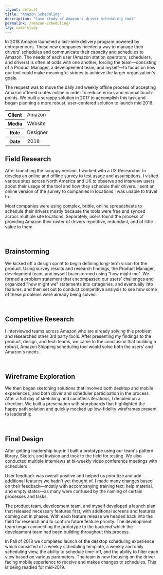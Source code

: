 ```yaml
---
layout: default
title: "Amazon Scheduling"
description: "Case study of Amazon's driver scheduling tool"
permalink: /amazon-scheduling/
tag: case-study
---
```


<section class="grid grid-item-12/12">
	<div class="grid-item-12/12 grid-item-7/12@md">
		<p>In 2018 Amazon launched a last-mile delivery program powered by entrepreneurs. These new companies needed a way to manage their drivers' schedules and communicate their capacity and schedules to Amazon. The needs of each user (Amazon station operators, schedulers, and drivers) is often at odds with one another, forcing the team&mdash;consisting of a Product Manager, a developement team, and myself&mdash;to focus on how our tool could make meaningful strides to achieve the larger organization's goals.</p>
		<p>The request was to move the daily and weekly offline process of accepting Amazon offered routes online in order to reduce errors and manual touch-points. We built a scrappy solution in 2017 to accomplish this task and began planning a more robust, user-centered solution to launch mid 2018.</p>
	</div>
	<aside class="project-meta grid-item-12/12 grid-item-5/12@md">
		<table>
			<tbody>
				<tr>
					<th>Client</th>
					<td>Amazon</td>
				</tr>
				<tr>
					<th>Media</th>
					<td>Website</td>
				</tr>
				<tr>
					<th>Role</th>
					<td>Designer</td>
				</tr>
				<tr>
					<th>Date</th>
					<td>2018</td>
				</tr>
			</tbody>
		</table>
	</aside>
</section>
<section class="grid grid-item-12/12">
	<div class="grid-item-12/12 grid-item-4/12@md">
		<h2 class="mb-3">Field Research</h2>
		<p>After launching the scrappy version, I worked with a UX Researcher to develop an online and offline survey to test usage and assumptions. I visited various sites across North America and UK to observe and interview users about their usage of the tool and how they schedule their drivers. I sent an online version of the survey to companies in locations I was unable to travel to.</p>
		<p>Most companies were using complex, brittle, online spreadsheets to schedule their drivers mostly because the tools were free and synced across multiple site locations. Separately, users found the process of providing Amazon their roster of drivers repetitive, redundant, and of little value to them.</p>
	</div>
	<div class="grid-item-12/12 grid-item-8/12@md grid">
		<img class="grid-item-4/12" src="/imgs/amazon-scheduling-field-research-01.jpg" alt="">
		<img class="grid-item-4/12" src="/imgs/amazon-scheduling-field-research-02.jpg" alt="">
		<img class="grid-item-4/12" src="/imgs/amazon-scheduling-field-research-03.jpg" alt="">
		<img class="grid-item-4/12" src="/imgs/amazon-scheduling-field-research-04.jpg" alt="">
		<img class="grid-item-4/12" src="/imgs/amazon-scheduling-field-research-05.jpg" alt="">
		<img class="grid-item-4/12" src="/imgs/amazon-scheduling-field-research-06.jpg" alt="">
		<img class="grid-item-4/12" src="/imgs/amazon-scheduling-field-research-07.jpg" alt="">
		<img class="grid-item-4/12" src="/imgs/amazon-scheduling-field-research-08.jpg" alt="">
		<img class="grid-item-4/12" src="/imgs/amazon-scheduling-field-research-09.jpg" alt="">
		<img class="grid-item-4/12" src="/imgs/amazon-scheduling-field-research-10.jpg" alt="">
		<img class="grid-item-4/12" src="/imgs/amazon-scheduling-field-research-11.jpg" alt="">
		<img class="grid-item-4/12" src="/imgs/amazon-scheduling-field-research-12.jpg" alt="">
		<img class="grid-item-4/12" src="/imgs/amazon-scheduling-field-research-13.jpg" alt="">
		<img class="grid-item-4/12" src="/imgs/amazon-scheduling-field-research-14.jpg" alt="">
	</div>
</section>
<section class="grid grid-item-12/12">
	<div class="grid-item-12/12 grid-item-4/12@md">
		<h2 class="mb-3">Brainstorming</h2>
		<p>We kicked off a design sprint to begin defining long-term vision for the product. Using survey results and research findings, the Product Manager, development team, and myself brainstormed using "how might me". We formed a problem statement that encompassed our users' challenges and organized "how might we" statements into categories, and eventually into features, and then set out to conduct competitive analysis to see how some of these problems were already being solved.</p>
	</div>
	<div class="grid-item-12/12 grid-item-8/12@md grid">
		<img class="grid-item-4/12" src="/imgs/amazon-scheduling-brainstorming-01.jpg" alt="">
		<img class="grid-item-4/12" src="/imgs/amazon-scheduling-brainstorming-02.jpg" alt="">
		<img class="grid-item-4/12" src="/imgs/amazon-scheduling-brainstorming-03.jpg" alt="">
		<img class="grid-item-4/12" src="/imgs/amazon-scheduling-brainstorming-04.jpg" alt="">
		<img class="grid-item-4/12" src="/imgs/amazon-scheduling-brainstorming-05.jpg" alt="">
		<img class="grid-item-4/12" src="/imgs/amazon-scheduling-brainstorming-06.jpg" alt="">
	</div>
</section>
<section class="grid grid-item-12/12">
	<div class="grid-item-12/12 grid-item-4/12@md">
		<h2 class="mb-3">Competitive Research</h2>
		<p>I interviewed teams across Amazon who are already solving this problem and researched other 3rd party tools. After presenting my findings to the product, design, and tech teams, we came to the conclusion that building a robust, Amazon Shipping scheduling tool would solve both the users' and Amazon's needs.</p>
	</div>
	<div class="grid-item-12/12 grid-item-8/12@md grid">
		<img class="grid-item-4/12" src="/imgs/amazon-scheduling-competitive-research-01.jpg" alt="">
		<img class="grid-item-4/12" src="/imgs/amazon-scheduling-competitive-research-02.jpg" alt="">
		<img class="grid-item-4/12" src="/imgs/amazon-scheduling-competitive-research-03.jpg" alt="">
		<img class="grid-item-4/12" src="/imgs/amazon-scheduling-competitive-research-04.jpg" alt="">
		<img class="grid-item-4/12" src="/imgs/amazon-scheduling-competitive-research-05.jpg" alt="">
		<img class="grid-item-4/12" src="/imgs/amazon-scheduling-competitive-research-06.png" alt="">
		<img class="grid-item-4/12" src="/imgs/amazon-scheduling-competitive-research-07.png" alt="">
		<img class="grid-item-4/12" src="/imgs/amazon-scheduling-competitive-research-08.png" alt="">
		<img class="grid-item-4/12" src="/imgs/amazon-scheduling-competitive-research-09.png" alt="">
		<img class="grid-item-4/12" src="/imgs/amazon-scheduling-competitive-research-10.png" alt="">
		<img class="grid-item-4/12" src="/imgs/amazon-scheduling-competitive-research-11.png" alt="">
		<img class="grid-item-4/12" src="/imgs/amazon-scheduling-competitive-research-12.png" alt="">
		<img class="grid-item-4/12" src="/imgs/amazon-scheduling-competitive-research-13.png" alt="">
	</div>
</section>
<section class="grid grid-item-12/12">
	<div class="grid-item-12/12 grid-item-4/12@md">
		<h2 class="mb-3">Wireframe Exploration</h2>
		<p>We then began sketching solutions that involved both desktop and mobile experiences, and both driver and scheduler participation in the process. After a full day of sketching and countless iterations, I decided on a direction. We built a presenation with storyboards that highlighted the happy path solution and quickly mocked up low-fidelity wireframes present to leadership.</p>
	</div>
	<div class="grid-item-12/12 grid-item-8/12@md grid">
		<img class="grid-item-4/12" src="/imgs/amazon-scheduling-wireframe-01.png" alt="">
		<img class="grid-item-4/12" src="/imgs/amazon-scheduling-wireframe-02.png" alt="">
		<img class="grid-item-4/12" src="/imgs/amazon-scheduling-wireframe-03.png" alt="">
		<img class="grid-item-4/12" src="/imgs/amazon-scheduling-wireframe-04.png" alt="">
		<img class="grid-item-4/12" src="/imgs/amazon-scheduling-wireframe-05.png" alt="">
		<img class="grid-item-4/12" src="/imgs/amazon-scheduling-wireframe-06.png" alt="">
		<img class="grid-item-4/12" src="/imgs/amazon-scheduling-wireframe-07.png" alt="">
		<img class="grid-item-4/12" src="/imgs/amazon-scheduling-wireframe-08.png" alt="">
		<img class="grid-item-4/12" src="/imgs/amazon-scheduling-wireframe-09.png" alt="">
		<img class="grid-item-4/12" src="/imgs/amazon-scheduling-wireframe-10.png" alt="">
		<img class="grid-item-4/12" src="/imgs/amazon-scheduling-wireframe-11.png" alt="">
		<img class="grid-item-4/12" src="/imgs/amazon-scheduling-wireframe-12.png" alt="">
		<img class="grid-item-4/12" src="/imgs/amazon-scheduling-wireframe-13.png" alt="">
		<img class="grid-item-4/12" src="/imgs/amazon-scheduling-wireframe-14.png" alt="">
		<img class="grid-item-4/12" src="/imgs/amazon-scheduling-wireframe-15.png" alt="">
		<img class="grid-item-4/12" src="/imgs/amazon-scheduling-wireframe-16.png" alt="">
		<img class="grid-item-4/12" src="/imgs/amazon-scheduling-wireframe-17.png" alt="">
		<img class="grid-item-4/12" src="/imgs/amazon-scheduling-wireframe-18.png" alt="">
		<img class="grid-item-4/12" src="/imgs/amazon-scheduling-wireframe-19.png" alt="">
		<img class="grid-item-4/12" src="/imgs/amazon-scheduling-wireframe-20.png" alt="">
		<img class="grid-item-4/12" src="/imgs/amazon-scheduling-wireframe-21.png" alt="">
		<img class="grid-item-4/12" src="/imgs/amazon-scheduling-wireframe-22.png" alt="">
		<img class="grid-item-4/12" src="/imgs/amazon-scheduling-wireframe-23.png" alt="">
		<img class="grid-item-4/12" src="/imgs/amazon-scheduling-wireframe-24.png" alt="">
		<img class="grid-item-4/12" src="/imgs/amazon-scheduling-wireframe-25.png" alt="">
		<img class="grid-item-4/12" src="/imgs/amazon-scheduling-wireframe-26.png" alt="">
		<img class="grid-item-4/12" src="/imgs/amazon-scheduling-wireframe-27.png" alt="">
		<img class="grid-item-4/12" src="/imgs/amazon-scheduling-wireframe-28.png" alt="">
		<img class="grid-item-4/12" src="/imgs/amazon-scheduling-wireframe-29.png" alt="">
		<img class="grid-item-4/12" src="/imgs/amazon-scheduling-wireframe-30.png" alt="">
		<img class="grid-item-4/12" src="/imgs/amazon-scheduling-wireframe-31.png" alt="">
		<img class="grid-item-4/12" src="/imgs/amazon-scheduling-wireframe-32.png" alt="">
		<img class="grid-item-4/12" src="/imgs/amazon-scheduling-wireframe-33.png" alt="">
		<img class="grid-item-4/12" src="/imgs/amazon-scheduling-wireframe-34.png" alt="">
		<img class="grid-item-4/12" src="/imgs/amazon-scheduling-wireframe-35.png" alt="">
		<img class="grid-item-4/12" src="/imgs/amazon-scheduling-wireframe-36.png" alt="">
		<img class="grid-item-4/12" src="/imgs/amazon-scheduling-wireframe-37.png" alt="">
	</div>
</section>
<section class="grid grid-item-12/12">
	<div class="grid-item-12/12 grid-item-4/12@md">
		<h2 class="mb-3">Final Design</h2>
		<p>After getting leadership buy-in I built a prototype using our team's pattern library, Sketch, and Invision and took to the field for testing. We also conducted multiple interviews at bi-weekly video conference meetings with schedulers.</p>
		<p>User feedback was overall positive and helped us prioritize and add additional features we hadn't yet thought of. I made many changes based on their feedback&mdash;mostly with accompanying training text, help material, and empty states&mdash;as many were confused by the naming of certain processes and tasks.</p>
		<p>The product team, development team, and myself developed a launch plan that released necessary features first, with additional screens and features coming out in phases. With each feature release we headed back into the field for research and to confirm future feature priority. The development team began connecting the prototype to the backend which the development team had been building throughout this process.</p>
		<p>In Fall of 2018 we completed launch of the desktop scheduling experience which consisted of a weekly scheduling template, a weekly and daily scheduling view, the ability to schedule time-off, and the ability to filter each view based on various parameters. The team is now focusing on the driver facing mobile experience to receive and makes changes to schedules. This is being readied for mid-2019.</p>
	</div>
	<div class="grid-item-12/12 grid-item-8/12@md grid">
		<img class="grid-item-12/12" src="/imgs/amazon-scheduling-final-01.png" alt="">
		<img class="grid-item-12/12" src="/imgs/amazon-scheduling-final-02.png" alt="">
		<img class="grid-item-12/12" src="/imgs/amazon-scheduling-final-03.png" alt="">
		<img class="grid-item-12/12" src="/imgs/amazon-scheduling-final-04.png" alt="">
		<img class="grid-item-12/12" src="/imgs/amazon-scheduling-final-05.png" alt="">
	</div>
</section>
